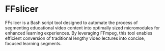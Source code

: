 # FFslicer
FFslicer is a Bash script tool designed to automate the process of segmenting educational video content into optimally sized micromodules for enhanced learning experiences. By leveraging FFmpeg, this tool enables efficient conversion of traditional lengthy video lectures into concise, focused learning segments.
